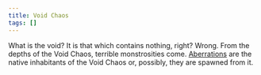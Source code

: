 ```yaml
---
title: Void Chaos
tags: []
---
```


What is the void? It is that which contains nothing, right? Wrong. From the depths of the Void Chaos, terrible monstrosities come. [Aberrations](../../../creature/species/aberration/index.md) are the native inhabitants of the Void Chaos or, possibly, they are spawned from it.
